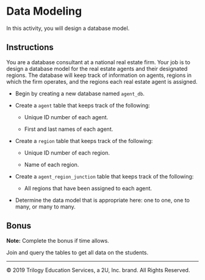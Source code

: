 # Data Modeling

In this activity, you will design a database model.

## Instructions

You are a database consultant at a national real estate firm. Your job is to design a database model for the real estate agents and their designated regions. The database will keep track of information on agents, regions in which the firm operates, and the regions each real estate agent is assigned.

* Begin by creating a new database named `agent_db`.

* Create a `agent` table that keeps track of the following:

  * Unique ID number of each agent.

  * First and last names of each agent.

* Create a `region` table that keeps track of the following:

  * Unique ID number of each region.

  * Name of each region.

* Create a `agent_region_junction` table that keeps track of the following:

  * All regions that have been assigned to each agent.

* Determine the data model that is appropriate here: one to one, one to many, or many to many.

## Bonus

**Note:** Complete the bonus if time allows.

Join and query the tables to get all data on the students.

---

© 2019 Trilogy Education Services, a 2U, Inc. brand. All Rights Reserved.
